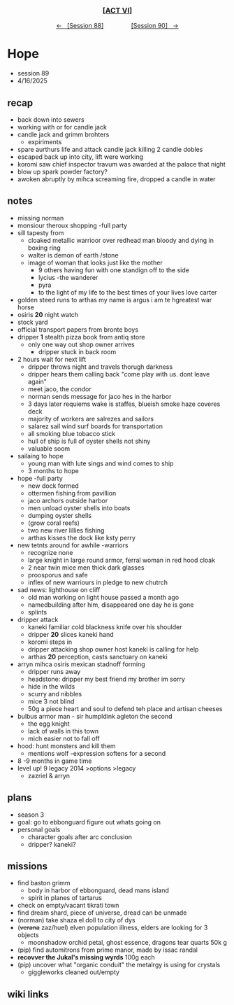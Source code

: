 
<div align="center">
  <h3 align="center"><a href="https://github.com/h-griffin/dnd-notes/blob/main/grimmhaus/act-VI" >[ACT VI]</a></h3>
  <p align="center">
    <a href="https://github.com/h-griffin/dnd-notes/blob/main/grimmhaus/act-VI/25-02-05.md" >&larr; &nbsp; [Session 88]</a>
    &nbsp;&nbsp;&nbsp;&nbsp;&nbsp;&nbsp;&nbsp;&nbsp;&nbsp;&nbsp;&nbsp;&nbsp;&nbsp;&nbsp;
    <a href="https://github.com/h-griffin/dnd-notes/blob/main/grimmhaus/act-VI/25-02-12.md" >[Session 90] &nbsp; &rarr;</a>
  </p>
</div>

# Hope
- session 89
- 4/16/2025

## recap
- back down into sewers
- working with or for candle jack
- candle jack and grimm brohters
    - expiriments
- spare aurthurs life and attack candle jack killing 2 candle dobles
- escaped back up into city, lift were working
- koromi saw chief inspector travum was awarded at the palace that night
- blow up spark powder factory?
- awoken abruptly by mihca screaming fire, dropped a candle in water

## notes
- missing norman
- monsiour theroux shopping -full party
- sill tapesty from
    - cloaked metallic warrioor over redhead man bloody and dying in boxing ring
    - walter is demon of earth /stone
    - image of woman that looks just like the mother
        - 9 others having fun with one standign off to the side
        - lycius -the wanderer
        - pyra
        - to the light of my life to the best times of your lives love carter
- golden steed runs to arthas my name is argus i am te hgreatest war horse
- osiris **20** night watch
- stock yard
- official transport papers from bronte boys
- dripper **1** stealth pizza book from antiq store
    - only one way out shop owner arrives
        - dripper stuck in back room
- 2 hours wait for next lift
    - dripper throws night and travels thorugh darkness
    - dripper hears them calling back "come play with us. dont leave again"
    - meet jaco, the condor
    - norman sends message for jaco hes in the harbor
    - 3 days later requiems wake is staffes, blueish smoke haze coveres deck
    - majority of workers are salrezes and sailors
    - salarez sail wind surf boards for transportation
    - all smoking blue tobacco stick
    - hull of ship is full of oyster shells not shiny
    - valuable soom
- sailaing to hope
    - young man with lute sings and wind comes to ship
    - 3 months to hope
- hope -full party
    - new dock formed
    - ottermen fishing from pavillion
    - jaco archors outside harbor
    - men unload oyster shells into boats
    - dumping oyster shells
    - (grow coral reefs)
    - two new river lillies fishing
    - arthas kisses the dock like ksty perry
- new tetnts around for awhile -warriors
    - recognize none
    - large knight in large round armor, ferral woman in red hood cloak
    - 2 near twin mice men thick dark glasses
    - proosporus and safe
    - inflex of new warriours in pledge to new chutrch
- sad news: lighthouse on cliff
    - old man working on light house passed a month ago
    - namedbuilding after him, disappeared one day he is gone
    - splints
- dripper attack
    - kaneki familiar cold blackness knife over his shoulder
    - dripper **20** slices kaneki hand
    - koromi steps in
    - dripper attacking shop owner host kaneki is calling for help
    - arthas **20** perception, casts sanctuary on kaneki
- arryn mihca osiris mexican stadnoff forming
    - dripper runs away
    - headstone: dripper my best friend my brother im sorry
    - hide in the wilds
    - scurry and nibbles
    - mice 3 not blind
    - 50g a piece heart and soul to defend teh place and artisan cheeses
- bulbus armor man - sir humpldink agleton the second
    - the egg knight
    - lack of walls in this town
    - mich easier not to fall off
- hood: hunt monsters and kill them
    - mentions wolf -expression softens for a second
- 8 -9 months in game time
- level up! 9 legacy 2014 >options >legacy
    - zazriel & arryn

## plans
- season 3
- goal: go to ebbonguard figure out whats going on
- personal goals
    - character goals after arc conclusion
    - dripper? kaneki?

## missions
- find baston grimm
    - body in harbor of ebbonguard, dead mans island
    - spirit in planes of tartarus
- check on empty/vacant tikrati town
- find dream shard, piece of universe, dread can be unmade
- (norman) take shaza el doll to city of dys
- (~~verana~~ zaz/huel) elven population illness, elders are looking for 3 objects
    - moonshadow orchid petal, ghost essence, dragons tear quarts 50k g
- (pip) find automitrons from prime manor, made by issac randal
- **recovver the Jukal's missing wyrds** 100g each
- (pip) uncover what "organic conduit" the metalrgy is using for crystals
    - giggleworks cleaned out/empty

## wiki links
